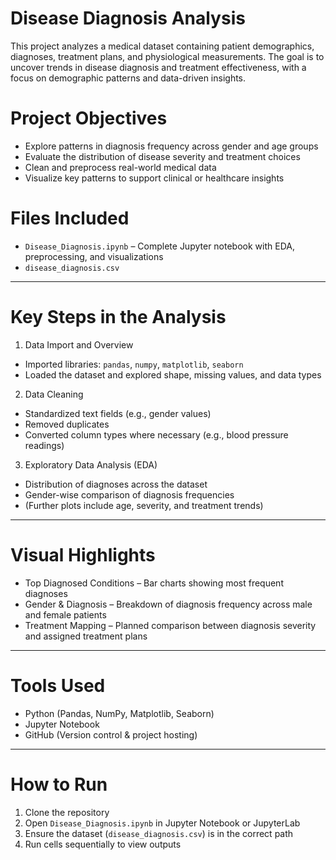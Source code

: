 # Disease Diagnosis Analysis

This project analyzes a medical dataset containing patient demographics, diagnoses, treatment plans, and physiological measurements. The goal is to uncover trends in disease diagnosis and treatment effectiveness, with a focus on demographic patterns and data-driven insights.

 # Project Objectives

- Explore patterns in diagnosis frequency across gender and age groups  
- Evaluate the distribution of disease severity and treatment choices  
- Clean and preprocess real-world medical data  
- Visualize key patterns to support clinical or healthcare insights

# Files Included

- `Disease_Diagnosis.ipynb` – Complete Jupyter notebook with EDA, preprocessing, and visualizations
- `disease_diagnosis.csv` 

---

# Key Steps in the Analysis

 1. Data Import and Overview
- Imported libraries: `pandas`, `numpy`, `matplotlib`, `seaborn`
- Loaded the dataset and explored shape, missing values, and data types

 2. Data Cleaning
- Standardized text fields (e.g., gender values)
- Removed duplicates
- Converted column types where necessary (e.g., blood pressure readings)

 3. Exploratory Data Analysis (EDA)
- Distribution of diagnoses across the dataset
- Gender-wise comparison of diagnosis frequencies
- (Further plots include age, severity, and treatment trends)

---

# Visual Highlights

- Top Diagnosed Conditions – Bar charts showing most frequent diagnoses
- Gender & Diagnosis – Breakdown of diagnosis frequency across male and female patients
- Treatment Mapping – Planned comparison between diagnosis severity and assigned treatment plans

---

# Tools Used

- Python (Pandas, NumPy, Matplotlib, Seaborn)
- Jupyter Notebook
- GitHub (Version control & project hosting)

---

# How to Run

1. Clone the repository
2. Open `Disease_Diagnosis.ipynb` in Jupyter Notebook or JupyterLab
3. Ensure the dataset (`disease_diagnosis.csv`) is in the correct path
4. Run cells sequentially to view outputs

